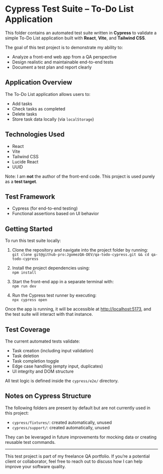 # Cypress Test Suite – To-Do List Application

This folder contains an automated test suite written in **Cypress** to validate a simple To-Do List application built with **React**, **Vite**, and **Tailwind CSS**.

The goal of this test project is to demonstrate my ability to:  
- Analyze a front-end web app from a QA perspective  
- Design realistic and maintainable end-to-end tests  
- Document a test plan and report clearly  

## Application Overview

The To-Do List application allows users to:  
- Add tasks  
- Check tasks as completed  
- Delete tasks  
- Store task data locally (via `localStorage`)  

## Technologies Used

- React  
- Vite  
- Tailwind CSS  
- Lucide React  
- UUID  

Note: I am **not** the author of the front-end code. This project is used purely as a **test target**.

## Test Framework

- Cypress (for end-to-end testing)  
- Functional assertions based on UI behavior  

## Getting Started

To run this test suite locally:  

1. Clone the repository and navigate into the project folder by running:  
   `git clone git@github-pro:JgomezQA-DEV/qa-todo-cypress.git && cd qa-todo-cypress`

2. Install the project dependencies using:  
   `npm install`

3. Start the front-end app in a separate terminal with:  
   `npm run dev`

4. Run the Cypress test runner by executing:  
   `npx cypress open`

Once the app is running, it will be accessible at [http://localhost:5173](http://localhost:5173), and the test suite will interact with that instance.

## Test Coverage

The current automated tests validate:  
- Task creation (including input validation)  
- Task deletion  
- Task completion toggle  
- Edge case handling (empty input, duplicates)  
- UI integrity and DOM structure  

All test logic is defined inside the `cypress/e2e/` directory.

## Notes on Cypress Structure

The following folders are present by default but are not currently used in this project:  
- `cypress/fixtures/`: created automatically, unused  
- `cypress/support/`: created automatically, unused  

They can be leveraged in future improvements for mocking data or creating reusable test commands.

---

This test project is part of my freelance QA portfolio. If you’re a potential client or collaborator, feel free to reach out to discuss how I can help improve your software quality.

